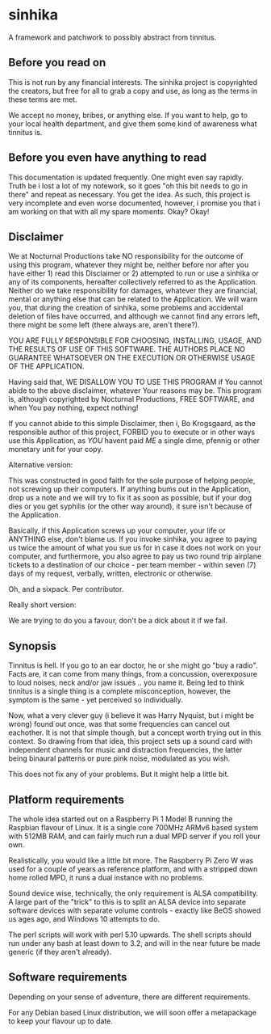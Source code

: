 # sinhika

A framework and patchwork to possibly abstract from tinnitus.

## Before you read on

This is not run by any financial interests. The sinhika project is copyrighted the creators, but free for all to grab a copy and use, as long as the terms in these terms are met.

We accept no money, bribes, or anything else. If you want to help, go to your local health department, and give them some kind of awareness what tinnitus is.

## Before you even have anything to read

This documentation is updated frequently. One might even say rapidly. Truth be i lost a lot of my notework, so it goes "oh this bit needs to go in there" and repeat as necessary. You get the idea. As such, this project is very incomplete and even worse documented, however, i promise you that i am working on that with all my spare moments. Okay? Okay!

## Disclaimer

We at Nocturnal Productions take NO responsibility for the outcome of using this program, whatever they might be, neither before nor after you have either 1) read this Disclaimer or 2) attempted to run or use a sinhika or any of its components, hereafter collectively referred to as the Application. Neither do we take responsibility for damages, whatever they are financial, mental or anything else that can be related to the Application. We will warn you, that during the creation of sinhika, some problems and accidental deletion of files have occurred, and although we cannot find any errors left, there might be some left (there always are, aren't there?).

YOU ARE FULLY RESPONSIBLE FOR CHOOSING, INSTALLING, USAGE, AND THE RESULTS OF USE OF THIS SOFTWARE. THE AUTHORS PLACE NO GUARANTEE WHATSOEVER ON THE EXECUTION OR OTHERWISE USAGE OF THE APPLICATION.

Having said that, WE DISALLOW YOU TO USE THIS PROGRAM if You cannot abide to the above disclaimer, whatever Your reasons may be. This program is, although copyrighted by Nocturnal Productions, FREE SOFTWARE, and when You pay nothing, expect nothing!

If you cannot abide to this simple Disclaimer, then i, Bo Krogsgaard, as the responsible author of this project, FORBID you to execute or in other ways use this Application, as *YOU* havent paid *ME* a single dime, pfennig or other monetary unit for your copy.

Alternative version:

This was constructed in good faith for the sole purpose of helping people, not screwing up their computers. If anything bums out in the Application, drop us a note and we will try to fix it as soon as possible, but if your dog dies or you get syphilis (or the other way around), it sure isn't because of the Application.

Basically, if this Application screws up your computer, your life or ANYTHING else, don't blame us. If you invoke sinhika, you agree to paying us twice the amount of what you sue us for in case it does not work on your computer, and furthermore, you also agree to pay us two round trip airplane tickets to a destination of our choice - per team member - within seven (7) days of my request, verbally, written, electronic or otherwise.

Oh, and a sixpack. Per contributor.

Really short version:

We are trying to do you a favour, don't be a dick about it if we fail.

## Synopsis

Tinnitus is hell. If you go to an ear doctor, he or she might go "buy a radio". Facts are, it can come from many things, from a concussion, overexposure to loud noises, neck and/or jaw issues .. you name it. Being led to think tinnitus is a single thing is a complete misconception, however, the symptom is the same - yet perceived so individually.

Now, what a very clever guy (i believe it was Harry Nyquist, but i might be wrong) found out once, was that some frequencies can cancel out eachother. It is not that simple though, but a concept worth trying out in this context. So drawing from that idea, this project sets up a sound card with independent channels for music and distraction frequencies, the latter being binaural patterns or pure pink noise, modulated as you wish.

This does not fix any of your problems. But it might help a little bit.

## Platform requirements

The whole idea started out on a Raspberry Pi 1 Model B running the Raspbian flavour of Linux. It is a single core 700MHz ARMv6 based system with 512MB RAM, and can fairly much run a dual MPD server if you roll your own.

Realistically, you would like a little bit more. The Raspberry Pi Zero W was used for a couple of years as reference platform, and with a stripped down home rolled MPD, it runs a dual instance with no problems.

Sound device wise, technically, the only requirement is ALSA compatibility. A large part of the "trick" to this is to split an ALSA device into separate software devices with separate volume controls - exactly like BeOS showed us ages ago, and Windows 10 attempts to do.

The perl scripts will work with perl 5.10 upwards. The shell scripts should run under any bash at least down to 3.2, and will in the near future be made generic (if they aren't already).

## Software requirements

Depending on your sense of adventure, there are different requirements.

For any Debian based Linux distribution, we will soon offer a metapackage to keep your flavour up to date.
